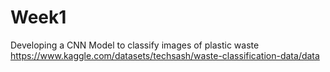 # Week1
Developing a CNN Model to classify images of plastic waste
https://www.kaggle.com/datasets/techsash/waste-classification-data/data
